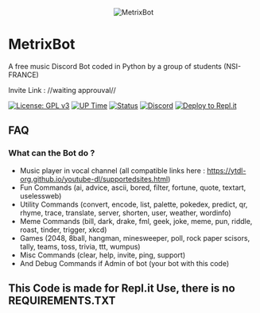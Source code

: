<p align="center">
    <img src="https://lh4.googleusercontent.com/4h4GE2sOzkJchG2zW-GFG3AA5TMLkS0TqGKPcAiIZgPmGAoXI9A0_vsamamjsb1V1kh7PsgAVPb1uk4kNqKYYRrzd0-OmnPwPHOaOwmsqli6NGanKA=w1280" alt="MetrixBot" />
</p>

# MetrixBot

A free music Discord Bot coded in Python by a group of students (NSI-FRANCE)

Invite Link :
//waiting approuval//

[![License: GPL v3](https://img.shields.io/badge/License-GPLv3-blue.svg)](https://www.gnu.org/licenses/gpl-3.0)
[![UP Time](https://img.shields.io/uptimerobot/ratio/m786026037-d95752be403d6151efe0f9c7)](https://bit.ly/hugofnmbot)
[![Status](https://img.shields.io/uptimerobot/status/m786026037-d95752be403d6151efe0f9c7)](https://bit.ly/hugofnmbot)
[![Discord](https://img.shields.io/discord/370660141521043469?color=yellow)](https://discord.com/)
[![Deploy to Repl.it](https://img.shields.io/badge/Deploy%20to%20Repl.it-Deploy-blueviolet)](https://repl.it/@hugofnm/MetrixBot)

## FAQ

### What can the Bot do ?

* Music player in vocal channel (all compatible links here : https://ytdl-org.github.io/youtube-dl/supportedsites.html)
* Fun Commands (ai, advice, ascii, bored, filter, fortune, quote, textart, uselessweb) 
* Utility Commands (convert, encode, list, palette, pokedex, predict, qr, rhyme, trace, translate, server, shorten, user, weather, wordinfo)
* Meme Commands (bill, dark, drake, fml, geek, joke, meme, pun, riddle, roast, tinder, trigger, xkcd)
* Games (2048, 8ball, hangman, minesweeper, poll, rock paper scisors, tally, teams, toss, trivia, ttt, wumpus)
* Misc Commands (clear, help, invite, ping, support)
* And Debug Commands if Admin of bot (your bot with this code)

## This Code is made for Repl.it Use, there is no REQUIREMENTS.TXT
